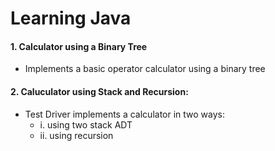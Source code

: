 # **Learning Java**

#### 1. Calculator using a Binary Tree
- Implements a basic operator calculator using a binary tree
  
#### 2. Caluculator using Stack and Recursion:
- Test Driver implements a calculator in two ways:
  - i. using two stack ADT
  - ii. using recursion
